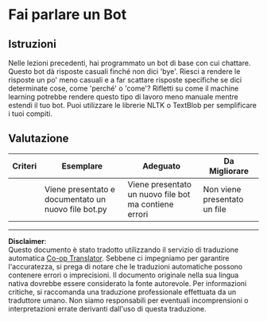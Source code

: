 <!--
CO_OP_TRANSLATOR_METADATA:
{
  "original_hash": "2efc4c2aba5ed06c780c05539c492ae3",
  "translation_date": "2025-08-29T22:21:41+00:00",
  "source_file": "6-NLP/2-Tasks/assignment.md",
  "language_code": "it"
}
-->
# Fai parlare un Bot

## Istruzioni

Nelle lezioni precedenti, hai programmato un bot di base con cui chattare. Questo bot dà risposte casuali finché non dici 'bye'. Riesci a rendere le risposte un po' meno casuali e a far scattare risposte specifiche se dici determinate cose, come 'perché' o 'come'? Rifletti su come il machine learning potrebbe rendere questo tipo di lavoro meno manuale mentre estendi il tuo bot. Puoi utilizzare le librerie NLTK o TextBlob per semplificare i tuoi compiti.

## Valutazione

| Criteri  | Esemplare                                    | Adeguato                                         | Da Migliorare           |
| -------- | -------------------------------------------- | ------------------------------------------------ | ----------------------- |
|          | Viene presentato e documentato un nuovo file bot.py | Viene presentato un nuovo file bot ma contiene errori | Non viene presentato un file |

---

**Disclaimer**:  
Questo documento è stato tradotto utilizzando il servizio di traduzione automatica [Co-op Translator](https://github.com/Azure/co-op-translator). Sebbene ci impegniamo per garantire l'accuratezza, si prega di notare che le traduzioni automatiche possono contenere errori o imprecisioni. Il documento originale nella sua lingua nativa dovrebbe essere considerato la fonte autorevole. Per informazioni critiche, si raccomanda una traduzione professionale effettuata da un traduttore umano. Non siamo responsabili per eventuali incomprensioni o interpretazioni errate derivanti dall'uso di questa traduzione.
